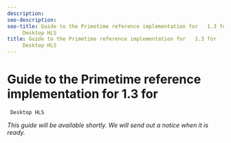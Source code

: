 ```yaml
---
description: 
seo-description: 
seo-title: Guide to the Primetime reference implementation for   1.3 for
	 Desktop HLS
title: Guide to the Primetime reference implementation for   1.3 for
	 Desktop HLS
---
```


# Guide to the Primetime reference implementation for   1.3 for
	 Desktop HLS

*This guide will be available shortly. We will send out a notice when it is ready.*

